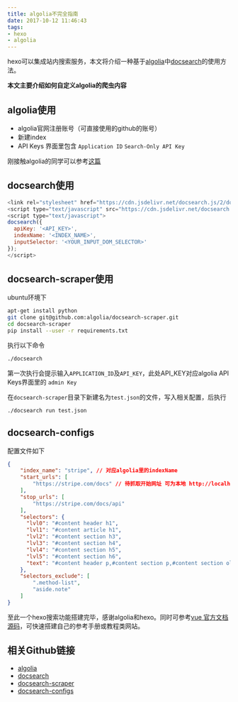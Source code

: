 ```yaml
---
title: algolia不完全指南
date: 2017-10-12 11:46:43
tags: 
- hexo
- algolia
---
```


hexo可以集成站内搜索服务，本文将介绍一种基于[algolia](https://www.algolia.com/)中[docsearch](https://community.algolia.com/docsearch/)的使用方法。

**本文主要介绍如何自定义algolia的爬虫内容**

<!-- more -->

## algolia使用

- algolia官网注册账号（可直接使用的github的账号）
- 新建index
- API Keys 界面里包含 `Application ID` `Search-Only API Key`

刚接触algolia的同学可以参考[这篇](http://www.jianshu.com/p/fa2354d61e37)

## docsearch使用

```js
<link rel="stylesheet" href="https://cdn.jsdelivr.net/docsearch.js/2/docsearch.min.css" />
<script type="text/javascript" src="https://cdn.jsdelivr.net/docsearch.js/2/docsearch.min.js"></script>
<script type="text/javascript">
docsearch({
  apiKey: '<API_KEY>',
  indexName: '<INDEX_NAME>',
  inputSelector: '<YOUR_INPUT_DOM_SELECTOR>'
});
</script>
```

## docsearch-scraper使用

ubuntu环境下

``` bash
apt-get install python
git clone git@github.com:algolia/docsearch-scraper.git
cd docsearch-scraper
pip install --user -r requirements.txt
```

执行以下命令

``` bash
./docsearch
```

第一次执行会提示输入`APPLICATION_ID`及`API_KEY`，此处API_KEY对应algolia API Keys界面里的 `admin Key`

在`docsearch-scraper`目录下新建名为`test.json`的文件，写入相关配置，后执行

``` bash
./docsearch run test.json
```

## docsearch-configs

配置文件如下

``` json
{
    "index_name": "stripe", // 对应algolia里的indexName
    "start_urls": [
        "https://stripe.com/docs" // 待抓取开始网址 可为本地 http://localhost:4000 (hexo博客本地服务)
    ],
    "stop_urls": [
        "https://stripe.com/docs/api"
    ],
    "selectors": {
      "lvl0": "#content header h1",
      "lvl1": "#content article h1",
      "lvl2": "#content section h3",
      "lvl3": "#content section h4",
      "lvl4": "#content section h5",
      "lvl5": "#content section h6",
      "text": "#content header p,#content section p,#content section ol"
    },
    "selectors_exclude": [
        ".method-list",
        "aside.note"
    ]
}
```

至此一个hexo搜索功能搭建完毕，感谢algolia和hexo。同时可参考[vue 官方文档源码](https://github.com/vuejs/cn.vuejs.org)，可快速搭建自己的参考手册或教程类网站。

## 相关Github链接

- [algolia](https://github.com/algolia)
- [docsearch](https://github.com/algolia/docsearch)
- [docsearch-scraper](https://github.com/algolia/docsearch-scraper)
- [docsearch-configs](https://github.com/algolia/docsearch-configs)